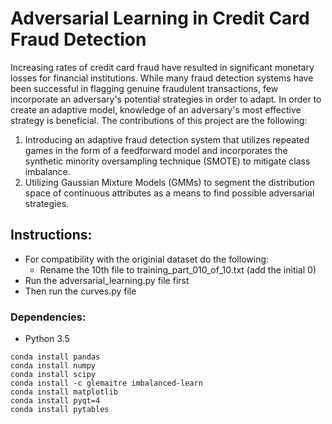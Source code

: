 # Adversarial Learning in Credit Card Fraud Detection
Increasing rates of credit card fraud have resulted in significant monetary losses for financial institutions. While many fraud detection systems have been successful in flagging genuine fraudulent transactions, few incorporate an adversary's potential strategies in order to adapt. In order to create an adaptive model, knowledge of an adversary's most effective strategy is beneficial.
The contributions of this project are the following:
1. Introducing an adaptive fraud detection system that utilizes repeated games in the form of a feedforward model and incorporates the synthetic minority oversampling technique (SMOTE) to mitigate class imbalance.
2. Utilizing Gaussian Mixture Models (GMMs) to segment the distribution space of continuous attributes as a means to find possible adversarial strategies.

## Instructions: 
- For compatibility with the originial dataset do the following:
  - Rename the 10th file to training_part_010_of_10.txt (add the initial 0)
- Run the adversarial_learning.py file first
- Then run the curves.py file

### Dependencies:
- Python 3.5

```
conda install pandas 
conda install numpy
conda install scipy
conda install -c glemaitre imbalanced-learn 
conda install matplotlib
conda install pyqt=4
conda install pytables
```

